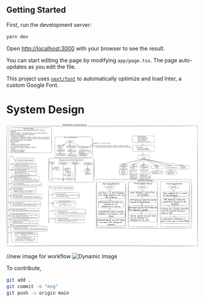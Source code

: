## Getting Started

First, run the development server:

```bash
yarn dev
```

Open [http://localhost:3000](http://localhost:3000) with your browser to see the result.

You can start editing the page by modifying `app/page.tsx`. The page auto-updates as you edit the file.

This project uses [`next/font`](https://nextjs.org/docs/basic-features/font-optimization) to automatically optimize and load Inter, a custom Google Font.

# System Design

![Image](images/light.png)

//new image for workflow
![Dynamic Image](PLACEHOLDER_IMAGE_PATH)

To contribute,

```bash
git add .
git commit -m "msg"
git push -u origin main
```
